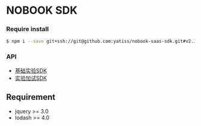 # NOBOOK SDK
### Require install
```bash
$ npm i --save git+ssh://git@github.com:yatiss/nobook-saas-sdk.git#v2.1.9
```

### API
* [基础实验SDK](nobook/lab/README.md)
* [实验加试SDK](nobook/additional/README.md)

## Requirement
* jquery >= 3.0
* lodash >= 4.0